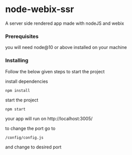 # node-webix-ssr
A server side rendered app made with nodeJS and webix

### Prerequisites

you will need node@10 or above installed on your machine 

### Installing

Follow the below given steps to start the project

install dependencies

```
npm install
```

start the project

```
npm start
```

your app will run on http://localhost:3005/

to change the port go to 

```
/config/config.js
```

and change to desired port 